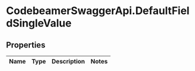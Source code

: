 # CodebeamerSwaggerApi.DefaultFieldSingleValue

## Properties
Name | Type | Description | Notes
------------ | ------------- | ------------- | -------------
